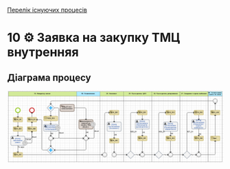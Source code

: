 ﻿[Перелік існуючих процесів](../../README.md)
# 10 ⚙ Заявка на закупку ТМЦ внутренняя


## Діаграма процесу
![P10_Diagram](./Images/P10_Diagram.png)